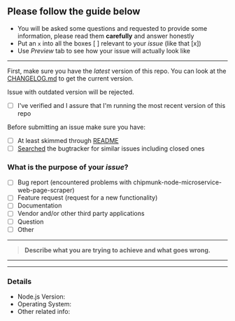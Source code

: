 ## Please follow the guide below

- You will be asked some questions and requested to provide some information, please read them **carefully** and answer honestly
- Put an `x` into all the boxes [ ] relevant to your *issue* (like that [x])
- Use *Preview* tab to see how your issue will actually look like

---

First, make sure you have the *latest* version of this repo. You can look at the [CHANGELOG.md](https://github.com/ChipmunkFramework/chipmunk-node-microservice-web-page-scraper/blob/master/CHANGELOG.md) to get the current version.

Issue with outdated version will be rejected.

- [ ] I've verified and I assure that I'm running the most recent version of this repo

Before submitting an issue make sure you have:

- [ ] At least skimmed through [README](https://github.com/ChipmunkFramework/chipmunk-node-microservice-web-page-scraper/blob/master/README.md)
- [ ] [Searched](https://github.com/ChipmunkFramework/chipmunk-node-microservice-web-page-scraper/search?type=Issues) the bugtracker for similar issues including closed ones

### What is the purpose of your *issue*?
- [ ] Bug report (encountered problems with chipmunk-node-microservice-web-page-scraper)
- [ ] Feature request (request for a new functionality)
- [ ] Documentation
- [ ] Vendor and/or other third party applications
- [ ] Question
- [ ] Other

---

> **Describe what you are trying to achieve and what goes wrong.**

---



---

### Details
 
* Node.js Version: 
* Operating System: 
* Other related info: 